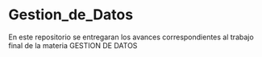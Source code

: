 # Gestion_de_Datos
En este repositorio se entregaran los avances correspondientes al trabajo final de la materia GESTION DE DATOS
